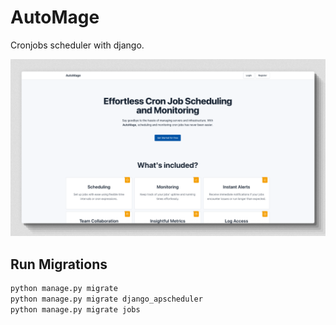 # AutoMage

Cronjobs scheduler with django.

![demo](./screenshot.png)

## Run Migrations

```bash
python manage.py migrate
python manage.py migrate django_apscheduler
python manage.py migrate jobs
```
